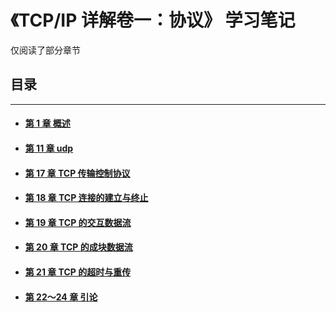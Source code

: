 # 《TCP/IP 详解卷一：协议》 学习笔记

仅阅读了部分章节

## 目录

***

+ #### [第 1 章 概述](01概述.md)

+ #### [第 11 章 udp](11udp.md)

+ #### [第 17 章 TCP 传输控制协议](17TCP传输控制协议.md)

+ #### [第 18 章 TCP 连接的建立与终止](18TCP连接的建立与终止.md)

+ #### [第 19 章 TCP 的交互数据流](19TCP的交互数据流.md)

+ #### [第 20 章 TCP 的成块数据流](20TCP的成块数据流.md)

+ #### [第 21 章 TCP 的超时与重传](21TCP的超时与重传.md)

+ #### [第 22～24 章 引论](22~24.md)

